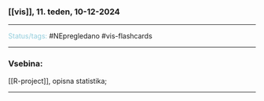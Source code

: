 ### [[vis]], 11. teden, 10-12-2024
---

<font color="#92cddc">Status/tags:</font> #NEpregledano #vis-flashcards 

---

### Vsebina:

[[R-project]], opisna statistika;

---
